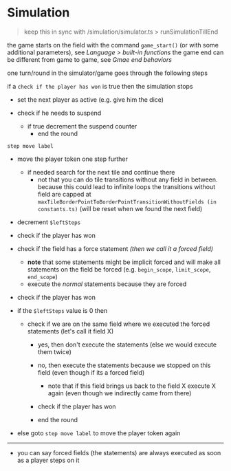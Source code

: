 # Simulation

>keep this in sync with /simulation/simulator.ts > runSimulationTillEnd

the game starts on the field with the command `game_start()` (or with some additional parameters), see *Language > built-in functions*
the game end can be different from game to game, see *Gmae end behaviors*


one turn/round in the simulator/game goes through the following steps

if a `check if the player has won` is true then the simulation stops

- set the next player as active (e.g. give him the dice)

- check if he needs to suspend
	- if true decrement the suspend counter
		- end the round

`step move label`
- move the player token one step further
  - if needed search for the next tile and continue there
    - not that you can do tile transitions without any field in between. because this could lead to infinite loops the transitions without field are capped at `maxTileBorderPointToBorderPointTransitionWithoutFields (in constants.ts)` (will be reset when we found the next field)

- decrement `$leftSteps`

- check if the player has won

- check if the field has a force statement *(then we call it a forced field)*
	- **note** that some statements might be implicit forced and will make all statements on the field be forced (e.g. `begin_scope`, `limit_scope`, `end_scope`)
	- execute the *normal* statements because they are forced

- check if the player has won

- if the `$leftSteps` value is 0 then
	- check if we are on the same field where we executed the forced statements (let's call it field X)
	  - yes, then don't execute the statements (else we would execute them twice)
	  - no, then execute the statements because we stopped on this field (even though if its a forced field)
	    - note that if this field brings us back to the field X execute X again (even though we indirectly came from there)

      - check if the player has won
      - end the round

- else goto `step move label` to move the player token again

---

- you can say forced fields (the statements) are always executed as soon as a player steps on it